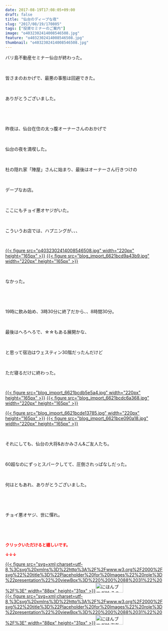 ```yaml
---
date: 2017-08-19T17:08:05+09:00
draft: false
title: "仙台のディープな夜"
slug: "2017/08/19/170805"
tags: ["投資セミナーのご案内"]
image: "o4032302414008546508.jpg"
feature: "o4032302414008546508.jpg"
thumbnail: "o4032302414008546508.jpg"
---
```

<p>バリ島不動産セミナー仙台が終わった。</p><p> </p><p>皆さまのおかげで、最悪の事態は回避できた。</p><p> </p><p>ありがとうございました。</p><p> </p><p> </p><p>昨夜は、仙台在住の太っ腹オーナーさんのおかげで</p><p> </p><p>仙台の夜を満喫した。</p><p> </p><p>杜の隠れ家「陣屋」さんに始まり、最後はオーナーさん行きつけの</p><p> </p><p>デープなお店。</p><p> </p><p>ここにもチョイ悪オヤジがいた。</p><p> </p><p>こういうお店では、ハプニングが、、、</p><p> </p><p><a href="o4032302414008546508.jpg">{{< figure src="o4032302414008546508.jpg" width="220px" height="165px" >}}</a> <a href="blog_import_6621bcd9a43b9.jpg">{{< figure src="blog_import_6621bcd9a43b9.jpg" width="220px" height="165px" >}}</a></p><p> </p><p>なかった。</p><p> </p><p> </p><p>19時に飲み始め、3時30分に終了だから、、8時間30分。</p><p> </p><p>最後はへろへろで、☆☆もある展開かな、</p><p> </p><p>と思って宿泊はウェスティン30階だったんだけど</p><p> </p><p>ただ寝るだけに終わった。</p><p> </p><p><a href="blog_import_6621bcdb5e5a4.jpg">{{< figure src="blog_import_6621bcdb5e5a4.jpg" width="220px" height="165px" >}}</a> <a href="blog_import_6621bcdc6a368.jpg">{{< figure src="blog_import_6621bcdc6a368.jpg" width="220px" height="165px" >}}</a></p><p><a href="blog_import_6621bcde13785.jpg">{{< figure src="blog_import_6621bcde13785.jpg" width="220px" height="165px" >}}</a> <a href="blog_import_6621bce090a18.jpg">{{< figure src="blog_import_6621bce090a18.jpg" width="220px" height="165px" >}}</a></p><p> </p><p>それにしても、仙台の大将&amp;おかみさん&amp;ご友人たち。</p><p> </p><p>60超なのにずっとスパークしてて、圧倒されっぱなしだった。</p><p> </p><p>何はともあれ、ありがとうございました。</p><p> </p><p> </p><p>チョイ悪オヤジ、世に憚れ。</p><p> </p><p> </p><p><font color="#ff0000" size="2"><strong>クリックいただけると嬉しいです。</strong></font></p><p><font color="#ff0000" size="2"><strong>↓↓↓</strong></font></p><p><a href="ranking.html?p_cid=01260127" id="&amp;blogmura_banner" target="_blank">{{< figure src="svg+xml;charset=utf-8,%3Csvg%20xmlns%3D%22http%3A%2F%2Fwww.w3.org%2F2000%2Fsvg%22%20title%3D%22Placeholder%20for%20Images%22%20role%3D%22presentation%22%20viewBox%3D%220%200%2088%2031%22%20%2F%3E" width="88px" height="31px" >}}<noscript><img alt="にほんブログ村 その他生活ブログ 不動産投資へ" border="0" height="31" src="//life.blogmura.com/hudousantoushi/img/hudousantoushi88_31.gif" width="88"></noscript></a><br/><a href="ranking.html?p_cid=01260127" target="_blank">{{< figure src="svg+xml;charset=utf-8,%3Csvg%20xmlns%3D%22http%3A%2F%2Fwww.w3.org%2F2000%2Fsvg%22%20title%3D%22Placeholder%20for%20Images%22%20role%3D%22presentation%22%20viewBox%3D%220%200%2088%2031%22%20%2F%3E" width="88px" height="31px" >}}<noscript><img alt="にほんブログ村 海外生活ブログ バリ島情報へ" border="0" height="31" src="https://img-proxy.blog-video.jp/images?url=http%3A%2F%2Foverseas.blogmura.com%2Fbali%2Fimg%2Fbali88_31.gif" width="88"></noscript></a></p>

